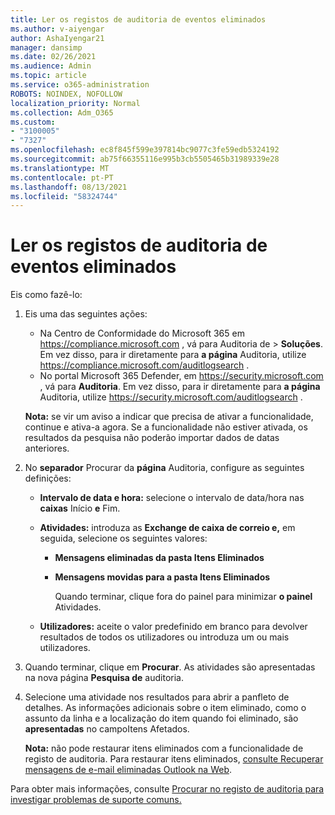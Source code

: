 ```yaml
---
title: Ler os registos de auditoria de eventos eliminados
ms.author: v-aiyengar
author: AshaIyengar21
manager: dansimp
ms.date: 02/26/2021
ms.audience: Admin
ms.topic: article
ms.service: o365-administration
ROBOTS: NOINDEX, NOFOLLOW
localization_priority: Normal
ms.collection: Adm_O365
ms.custom:
- "3100005"
- "7327"
ms.openlocfilehash: ec8f845f599e397814bc9077c3fe59edb5324192
ms.sourcegitcommit: ab75f66355116e995b3cb5505465b31989339e28
ms.translationtype: MT
ms.contentlocale: pt-PT
ms.lasthandoff: 08/13/2021
ms.locfileid: "58324744"
---
```

# <a name="read-the-audit-logs-for-deleted-events"></a>Ler os registos de auditoria de eventos eliminados

Eis como fazê-lo:

1. Eis uma das seguintes ações:
   - Na Centro de Conformidade do Microsoft 365 em <https://compliance.microsoft.com> , vá para Auditoria de  \> **Soluções**. Em vez disso, para ir diretamente para **a página** Auditoria, utilize <https://compliance.microsoft.com/auditlogsearch> .
   - No portal Microsoft 365 Defender, em <https://security.microsoft.com> , vá para **Auditoria**. Em vez disso, para ir diretamente para **a página** Auditoria, utilize <https://security.microsoft.com/auditlogsearch> .

    **Nota:** se vir um aviso a indicar que precisa de ativar a funcionalidade, continue e ativa-a agora. Se a funcionalidade não estiver ativada, os resultados da pesquisa não poderão importar dados de datas anteriores.

2. No **separador** Procurar da **página** Auditoria, configure as seguintes definições:
   - **Intervalo de data e hora:** selecione o intervalo de data/hora nas **caixas** Início **e** Fim.
   - **Atividades:** introduza as **Exchange de caixa de correio e,** em seguida, selecione os seguintes valores:
     - **Mensagens eliminadas da pasta Itens Eliminados**
     - **Mensagens movidas para a pasta Itens Eliminados**

       Quando terminar, clique fora do painel para minimizar **o painel** Atividades.

   - **Utilizadores:** aceite o valor predefinido em branco para devolver resultados de todos os utilizadores ou introduza um ou mais utilizadores.

3. Quando terminar, clique em **Procurar**. As atividades são apresentadas na nova página **Pesquisa de** auditoria.

4. Selecione uma atividade nos resultados para abrir a panfleto de detalhes. As informações adicionais sobre o item eliminado, como o assunto da linha e a localização do item quando foi eliminado, são **apresentadas** no campoItens Afetados.

   **Nota:** não pode restaurar itens eliminados com a funcionalidade de registo de auditoria. Para restaurar itens eliminados, [consulte Recuperar mensagens de e-mail eliminadas Outlook na Web](https://support.microsoft.com/office/recover-deleted-email-messages-in-outlook-on-the-web-a8ca78ac-4721-4066-95dd-571842e9fb11).

Para obter mais informações, consulte [Procurar no registo de auditoria para investigar problemas de suporte comuns.](https://docs.microsoft.com/microsoft-365/compliance/auditing-troubleshooting-scenarios)
